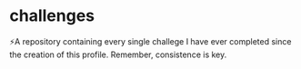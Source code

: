 # challenges
:zap:A repository containing every single challege I have ever completed since the creation of this profile. Remember, consistence is key.
